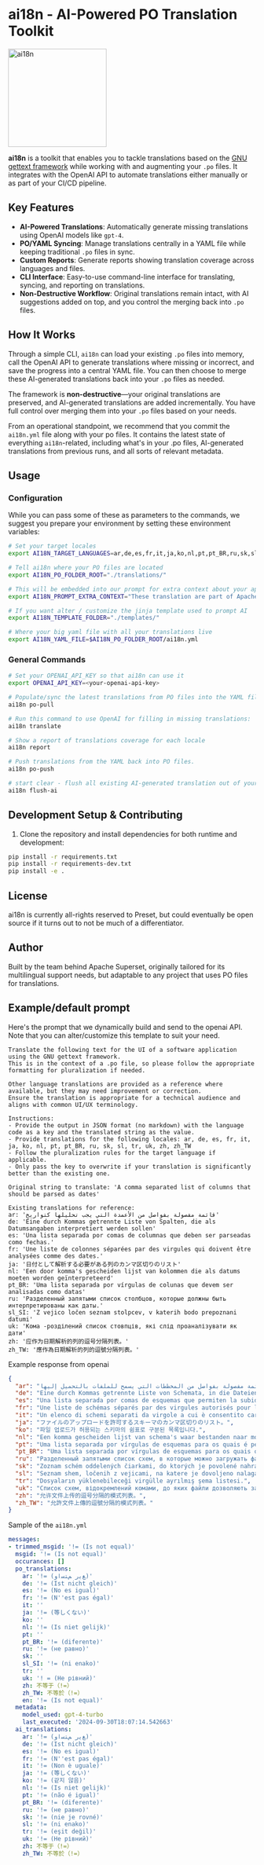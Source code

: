 # ai18n - AI-Powered PO Translation Toolkit

<img src="https://raw.githubusercontent.com/preset-io/ai18n/main/logo.webp" width="200" alt="ai18n"/>

**ai18n** is a toolkit that enables you to tackle translations based on the [GNU gettext
framework](https://www.gnu.org/software/gettext/) while working with and
augmenting your `.po` files. It integrates with the
OpenAI API to automate translations either manually or as part of your CI/CD pipeline.

## Key Features

- **AI-Powered Translations**: Automatically generate missing translations using OpenAI
  models like `gpt-4`.
- **PO/YAML Syncing**: Manage translations centrally in a YAML file while keeping
  traditional `.po` files in sync.
- **Custom Reports**: Generate reports showing translation coverage across languages
  and files.
- **CLI Interface**: Easy-to-use command-line interface for translating, syncing, and
  reporting on translations.
- **Non-Destructive Workflow**: Original translations remain intact, with AI suggestions
  added on top, and you control the merging back into `.po` files.

## How It Works

Through a simple CLI, `ai18n` can load your existing `.po` files into memory, call the
OpenAI API to generate translations where missing or incorrect, and save the progress
into a central YAML file. You can then choose to merge these AI-generated translations
back into your `.po` files as needed.

The framework is **non-destructive**—your original translations are preserved, and
AI-generated translations are added incrementally. You have full control over merging
them into your `.po` files based on your needs.

From an operational standpoint, we recommend that you commit the `ai18n.yml` file along
with your po files. It contains the latest state of everything `ai18n`-related, including
what's in your .po files, AI-generated translations from previous runs, and all sorts
of relevant metadata.


## Usage

### Configuration

While you can pass some of these as parameters to the commands, we suggest you prepare your
environment by setting these environment variables:

```bash
# Set your target locales
export AI18N_TARGET_LANGUAGES=ar,de,es,fr,it,ja,ko,nl,pt,pt_BR,ru,sk,sl,tr,uk,zh,zh_TW

# Tell ai18n where your PO files are located
export AI18N_PO_FOLDER_ROOT="./translations/"

# This will be embedded into our prompt for extra context about your application / use cases
export AI18N_PROMPT_EXTRA_CONTEXT="These translation are part of Apache Superset, a Business Intelligence data exploration, visualization and dashboard open source application"

# If you want alter / customize the jinja template used to prompt AI
export AI18N_TEMPLATE_FOLDER="./templates/"

# Where your big yaml file with all your translations live
export AI18N_YAML_FILE=$AI18N_PO_FOLDER_ROOT/ai18n.yml
```

### General Commands

```bash
# Set your OPENAI_API_KEY so that ai18n can use it
export OPENAI_API_KEY=<your-openai-api-key>

# Populate/sync the latest translations from PO files into the YAML file
ai18n po-pull

# Run this command to use OpenAI for filling in missing translations:
ai18n translate

# Show a report of translations coverage for each locale
ai18n report

# Push translations from the YAML back into PO files.
ai18n po-push

# start clear - flush all existing AI-generated translation out of your yaml file
ai18n flush-ai
```

## Development Setup & Contributing

1. Clone the repository and install dependencies for both runtime and development:

```bash
pip install -r requirements.txt
pip install -r requirements-dev.txt
pip install -e .
```


## License

ai18n is currently all-rights reserved to Preset, but could eventually be open source if it
turns out to not be much of a differentiator.

## Author

Built by the team behind Apache Superset, originally tailored for its multilingual support needs, but adaptable to any project that uses PO files for translations.


## Example/default prompt

Here's the prompt that we dynamically build and send to the openai API. Note that you
can alter/customize this template to suit your need.

```
Translate the following text for the UI of a software application using the GNU gettext framework.
This is in the context of a .po file, so please follow the appropriate formatting for pluralization if needed.

Other language translations are provided as a reference where available, but they may need improvement or correction.
Ensure the translation is appropriate for a technical audience and aligns with common UI/UX terminology.

Instructions:
- Provide the output in JSON format (no markdown) with the language code as a key and the translated string as the value.
- Provide translations for the following locales: ar, de, es, fr, it, ja, ko, nl, pt, pt_BR, ru, sk, sl, tr, uk, zh, zh_TW
- Follow the pluralization rules for the target language if applicable.
- Only pass the key to overwrite if your translation is significantly better than the existing one.

Original string to translate: 'A comma separated list of columns that should be parsed as dates'

Existing translations for reference:
ar: 'قائمة مفصولة بفواصل من الأعمدة التي يجب تحليلها كتواريخ'
de: 'Eine durch Kommas getrennte Liste von Spalten, die als Datumsangaben interpretiert werden sollen'
es: 'Una lista separada por comas de columnas que deben ser parseadas como fechas.'
fr: 'Une liste de colonnes séparées par des virgules qui doivent être analysées comme des dates.'
ja: '日付として解析する必要がある列のカンマ区切りのリスト'
nl: 'Een door komma's gescheiden lijst van kolommen die als datums moeten worden geïnterpreteerd'
pt_BR: 'Uma lista separada por vírgulas de colunas que devem ser analisadas como datas'
ru: 'Разделенный запятыми список столбцов, которые должны быть интерпретированы как даты.'
sl_SI: 'Z vejico ločen seznam stolpcev, v katerih bodo prepoznani datumi'
uk: 'Кома -розділений список стовпців, які слід проаналізувати як дати'
zh: '应作为日期解析的列的逗号分隔列表。'
zh_TW: '應作為日期解析的列的逗號分隔列表。'
```

Example response from openai
```json
{
  "ar": "قائمة مفصولة بفواصل من المخططات التي يسمح للملفات بالتحميل إليها.",
  "de": "Eine durch Kommas getrennte Liste von Schemata, in die Dateien hochgeladen werden dürfen.",
  "es": "Una lista separada por comas de esquemas que permiten la subida de archivos.",
  "fr": "Une liste de schémas séparés par des virgules autorisés pour le téléversement.",
  "it": "Un elenco di schemi separati da virgole a cui è consentito caricare file.",
  "ja": "ファイルのアップロードを許可するスキーマのカンマ区切りのリスト。",
  "ko": "파일 업로드가 허용되는 스키마의 쉼표로 구분된 목록입니다.",
  "nl": "Een komma gescheiden lijst van schema's waar bestanden naar mogen uploaden.",
  "pt": "Uma lista separada por vírgulas de esquemas para os quais é permitido fazer upload de arquivos.",
  "pt_BR": "Uma lista separada por vírgulas de esquemas para os quais os arquivos têm permissão para fazer upload.",
  "ru": "Разделенный запятыми список схем, в которые можно загружать файлы.",
  "sk": "Zoznam schém oddelených čiarkami, do ktorých je povolené nahrávanie súborov.",
  "sl": "Seznam shem, ločenih z vejicami, na katere je dovoljeno nalagati datoteke.",
  "tr": "Dosyaların yüklenebileceği virgülle ayrılmış şema listesi.",
  "uk": "Список схем, відокремлений комами, до яких файли дозволяють завантажувати.",
  "zh": "允许文件上传的逗号分隔的模式列表。",
  "zh_TW": "允許文件上傳的逗號分隔的模式列表。"
}
```

Sample of the `ai18n.yml`
```yaml
messages:
- trimmed_msgid: '!= (Is not equal)'
  msgid: '!= (Is not equal)'
  occurances: []
  po_translations:
    ar: '!= (ﻎﻳﺭ ﻢﺘﺳﺍﻭ)'
    de: '!= (Ist nicht gleich)'
    es: '!= (No es igual)'
    fr: '!= (N''est pas égal)'
    it: ''
    ja: '!= (等しくない)'
    ko: ''
    nl: '!= (Is niet gelijk)'
    pt: ''
    pt_BR: '!= (diferente)'
    ru: '!= (не равно)'
    sk: ''
    sl_SI: '!= (ni enako)'
    tr: ''
    uk: '! = (Не рівний)'
    zh: 不等于（!=）
    zh_TW: 不等於（!=）
    en: '!= (Is not equal)'
  metadata:
    model_used: gpt-4-turbo
    last_executed: '2024-09-30T18:07:14.542663'
  ai_translations:
    ar: '!= (ﻎﻳﺭ ﻢﺘﺳﺍﻭ)'
    de: '!= (Ist nicht gleich)'
    es: '!= (No es igual)'
    fr: '!= (N''est pas égal)'
    it: '!= (Non è uguale)'
    ja: '!= (等しくない)'
    ko: '!= (같지 않음)'
    nl: '!= (Is niet gelijk)'
    pt: '!= (não é igual)'
    pt_BR: '!= (diferente)'
    ru: '!= (не равно)'
    sk: '!= (nie je rovné)'
    sl: '!= (ni enako)'
    tr: '!= (eşit değil)'
    uk: '!= (Не рівний)'
    zh: 不等于（!=）
    zh_TW: 不等於（!=）
```
